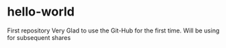 # hello-world
First repository
Very Glad to use the Git-Hub for the first time.
Will be using for subsequent shares
